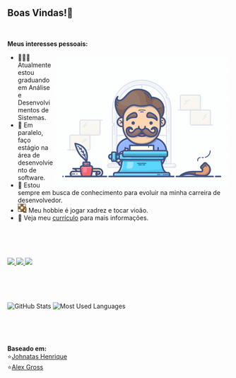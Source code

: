 ## Boas Vindas!👋
<br/>

**Meus interesses pessoais:**
<br/>

  <img align="right" alt="Gif" src="images/developer4.gif" width="400px" />

- 👨🏽‍💻 Atualmente estou graduando em Análise e Desenvolvimentos de Sistemas.
- 💼 Em paralelo, faço estágio na área de desenvolviento de software.
- 🌱 Estou sempre em busca de conhecimento para evoluir na minha carreira de desenvolvedor.
- <img src="images/chess-board.svg" width="20px"> Meu hobbie é jogar xadrez e tocar vioão.
- 📝 Veja meu <a href="https://gitconnected.com/brunodantass/resume" target="_blank">currículo</a> para mais informações.

<br/>
<br/>
<br/>
<br/>

<a href="https://www.linkedin.com/in/brunodantass" target="_blank">
  <img src="https://img.shields.io/badge/-LinkedIn-%230077B5?style=for-the-badge&logo=linkedin&logoColor=white" target="_blank">
</a>
<a href="https://api.whatsapp.com/send?phone=5511985736572" target="_blank">
  <img src="https://img.shields.io/badge/WhatsApp-25D366?style=for-the-badge&logo=whatsapp&logoColor=white">
</a>
<a href = "mailto:alexsgross@hotmail.com" target="_blank">
  <img src="https://img.shields.io/badge/Gmail-DF4132?style=for-the-badge&logo=gmail&logoColor=white">
</a>

<br/>
<br/>
<br/>
<br/>
<br/>

<p>
    <img src="https://github-readme-stats.vercel.app/api?username=brunodantass&count_private=true&show_icons=true&theme=graywhite&icon_color=268bd2&title_color=268bd2" alt="GitHub Stats" height="180"/>
    <img src="https://github-readme-stats.vercel.app/api/top-langs/?username=brunodantass&layout=compact&theme=graywhite&title_color=268bd2" alt="Most Used Languages" height="180"/>
</p>

<br/>
<br/>
<br/>

**Baseado em:**<br/>
⭐️[Johnatas Henrique](https://github.com/johnatas-henrique)<br/>
⭐️[Alex Gross](https://github.com/alexsgross)
  
